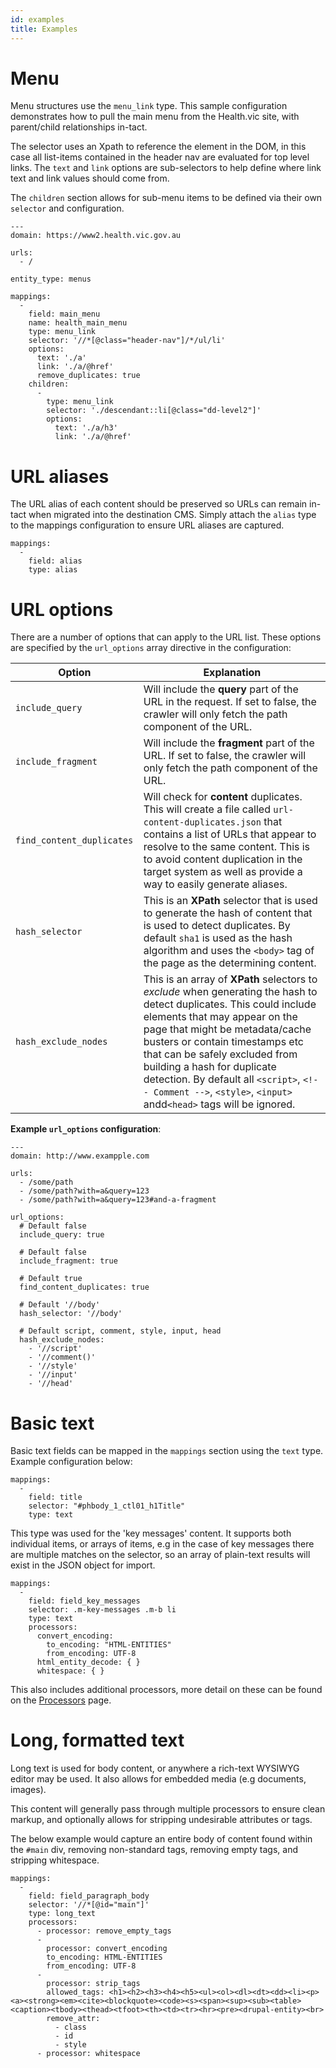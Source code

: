 ```yaml
---
id: examples
title: Examples
---
```


# Menu

Menu structures use the `menu_link` type. This sample configuration demonstrates how to pull the main menu from the Health.vic site, with parent/child relationships in-tact.

The selector uses an Xpath to reference the element in the DOM, in this case all list-items contained in the header nav are evaluated for top level links. The `text` and `link` options are sub-selectors to help define where link text and link values should come from.

The `children` section allows for sub-menu items to be defined via their own `selector` and configuration.

```
---
domain: https://www2.health.vic.gov.au

urls:
  - /

entity_type: menus

mappings:
  -
    field: main_menu
    name: health_main_menu
    type: menu_link
    selector: '//*[@class="header-nav"]/*/ul/li'
    options:
      text: './a'
      link: './a/@href'
      remove_duplicates: true
    children:
      -
        type: menu_link
        selector: './descendant::li[@class="dd-level2"]'
        options:
          text: './a/h3'
          link: './a/@href'
```

# URL aliases

The URL alias of each content should be preserved so URLs can remain in-tact when migrated into the destination CMS. Simply attach the `alias` type to the mappings configuration to ensure URL aliases are captured.

```
mappings:
  -
    field: alias
    type: alias
```

# URL options

There are a number of options that can apply to the URL list.  These options are specified by the `url_options` array directive in the configuration:


| Option        | Explanation           |
| ------------- | ------------- |
| `include_query` | Will include the **query** part of the URL in the request.  If set to false, the crawler will only fetch the path component of the URL. |
| `include_fragment` | Will include the **fragment** part of the URL.  If set to false, the crawler will only fetch the path component of the URL. |
| `find_content_duplicates ` | Will check for **content** duplicates.  This will create a file called `url-content-duplicates.json` that contains a list of URLs that appear to resolve to the same content.  This is to avoid content duplication in the target system as well as provide a way to easily generate aliases. |
| `hash_selector` | This is an **XPath** selector that is used to generate the hash of content that is used to detect duplicates.  By default `sha1` is used as the hash algorithm and uses the `<body>` tag of the page as the determining content.|
| `hash_exclude_nodes ` | This is an array of **XPath** selectors to *exclude* when generating the hash to detect duplicates.  This could include elements that may appear on the page that might be metadata/cache busters or contain timestamps etc that can be safely excluded from building a hash for duplicate detection.  By default all `<script>`, `<!-- Comment -->`, `<style>`, `<input>` andd`<head>` tags will be ignored.  |
	
 
**Example `url_options` configuration**:

```
---
domain: http://www.exampple.com

urls:
  - /some/path
  - /some/path?with=a&query=123
  - /some/path?with=a&query=123#and-a-fragment

url_options:
  # Default false
  include_query: true       
  
  # Default false
  include_fragment: true
  
  # Default true
  find_content_duplicates: true
 
  # Default '//body'
  hash_selector: '//body' 
 
  # Default script, comment, style, input, head  
  hash_exclude_nodes:      
    - '//script'  
    - '//comment()'
    - '//style'
    - '//input'
    - '//head'
```




# Basic text

Basic text fields can be mapped in the `mappings` section using the `text` type. Example configuration below:

```
mappings:
  -
    field: title
    selector: "#phbody_1_ctl01_h1Title"
    type: text
```

This type was used for the 'key messages' content. It supports both individual items, or arrays of items, e.g in the case of key messages there are multiple matches on the selector, so an array of plain-text results will exist in the JSON object for import.

```
mappings:
  -
    field: field_key_messages
    selector: .m-key-messages .m-b li
    type: text
    processors:
      convert_encoding:
        to_encoding: "HTML-ENTITIES"
        from_encoding: UTF-8
      html_entity_decode: { }
      whitespace: { }
```

This also includes additional processors, more detail on these can be found on the [Processors]() page.

# Long, formatted text

Long text is used for body content, or anywhere a rich-text WYSIWYG editor may be used. It also allows for embedded media (e.g documents, images).

This content will generally pass through multiple processors to ensure clean markup, and optionally allows for stripping undesirable attributes or tags.

The below example would capture an entire body of content found within the `#main` div, removing non-standard tags, removing empty tags, and stripping whitespace.

```
mappings:
  -
    field: field_paragraph_body
    selector: '//*[@id="main"]'
    type: long_text
    processors:
      - processor: remove_empty_tags
      -
        processor: convert_encoding
        to_encoding: HTML-ENTITIES
        from_encoding: UTF-8
      -
        processor: strip_tags
        allowed_tags: <h1><h2><h3><h4><h5><ul><ol><dl><dt><dd><li><p><a><strong><em><cite><blockquote><code><s><span><sup><sub><table><caption><tbody><thead><tfoot><th><td><tr><hr><pre><drupal-entity><br>
        remove_attr:
          - class
          - id
          - style
      - processor: whitespace
```
